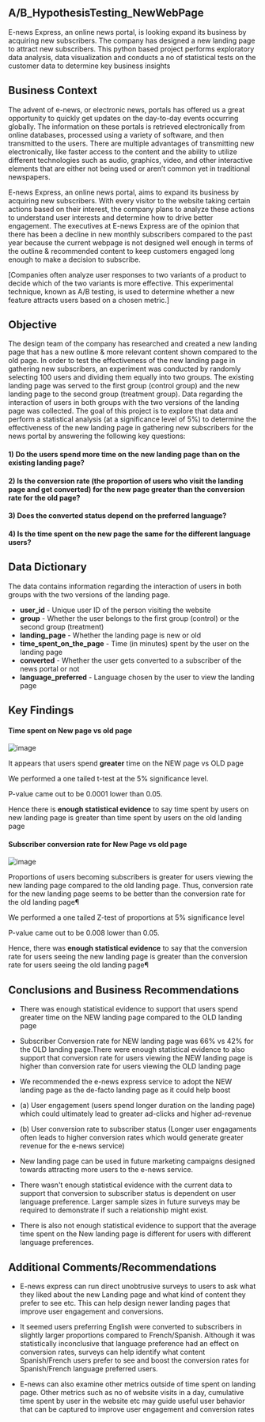 ## A/B_HypothesisTesting_NewWebPage

E-news Express, an online news portal, is looking expand its business by acquiring new subscribers. The company has designed a new landing page to attract new subscribers. This python based project performs exploratory data analysis, data visualization and conducts a no of statistical tests on the customer data to determine key business insights 



## **Business Context**

The advent of e-news, or electronic news, portals has offered us a great opportunity to quickly get updates on the day-to-day events occurring globally. The information on these portals is retrieved electronically from online databases, processed using a variety of software, and then transmitted to the users. There are multiple advantages of transmitting new electronically, like faster access to the content and the ability to utilize different technologies such as audio, graphics, video, and other interactive elements that are either not being used or aren’t common yet in traditional newspapers.

E-news Express, an online news portal, aims to expand its business by acquiring new subscribers. With every visitor to the website taking certain actions based on their interest, the company plans to analyze these actions to understand user interests and determine how to drive better engagement. The executives at E-news Express are of the opinion that there has been a decline in new monthly subscribers compared to the past year because the current webpage is not designed well enough in terms of the outline & recommended content to keep customers engaged long enough to make a decision to subscribe.

[Companies often analyze user responses to two variants of a product to decide which of the two variants is more effective. This experimental technique, known as A/B testing, is used to determine whether a new feature attracts users based on a chosen metric.]

## **Objective**

The design team of the company has researched and created a new landing page that has a new outline & more relevant content shown compared to the old page. In order to test the effectiveness of the new landing page in gathering new subscribers, an experiment was conducted by randomly selecting 100 users and dividing them equally into two groups. The existing landing page was served to the first group (control group) and the new landing page to the second group (treatment group). Data regarding the interaction of users in both groups with the two versions of the landing page was collected. The goal of this project is to explore that data and perform a statistical analysis (at a significance level of 5%) to determine the effectiveness of the new landing page in gathering new subscribers for the news portal by answering the following key questions:

#### 1) Do the users spend more time on the new landing page than on the existing landing page?

#### 2) Is the conversion rate (the proportion of users who visit the landing page and get converted) for the new page greater than the conversion rate for the old page?

#### 3) Does the converted status depend on the preferred language?

#### 4) Is the time spent on the new page the same for the different language users?

## **Data Dictionary**

The data contains information regarding the interaction of users in both groups with the two versions of the landing page.

* **user_id** - Unique user ID of the person visiting the website
* **group** - Whether the user belongs to the first group (control) or the second group (treatment)
* **landing_page** - Whether the landing page is new or old
* **time_spent_on_the_page** - Time (in minutes) spent by the user on the landing page
* **converted** - Whether the user gets converted to a subscriber of the news portal or not
* **language_preferred** - Language chosen by the user to view the landing page


## **Key Findings**

#### Time spent on New page vs old page

![image](https://user-images.githubusercontent.com/50159148/226205517-ac03c8db-ef53-4ba5-b774-151c18af069e.png)

It appears that users spend **greater** time on the NEW page vs OLD page

We performed a one tailed t-test at the 5% significance level. 

P-value came out to be 0.0001 lower than 0.05.

Hence there is **enough statistical evidence** to say time spent by users on new landing page is greater than time spent by users on the old landing page

#### Subscriber conversion rate for New Page vs old page

![image](https://user-images.githubusercontent.com/50159148/226205985-4a35de9f-924a-47e5-b3f1-ff457243a212.png)

Proportions of users becoming subscribers is greater for users viewing the new landing page compared to the old landing page. Thus, conversion rate for the new landing page seems to be better than the conversion rate for the old landing page¶

We performed a one tailed Z-test of proportions at 5% significance level

P-value came out to be 0.008 lower than 0.05.

Hence, there was **enough statistical evidence** to say that the conversion rate for users seeing the new landing page is greater than the conversion rate for users seeing the old landing page¶

## Conclusions and Business Recommendations

- There was enough statistical evidence to support that users spend greater time on the NEW landing page compared to the OLD landing page

- Subscriber Conversion rate for NEW landing page was 66% vs 42% for the OLD landing page.There were enough statistical evidence to also support that conversion rate for users viewing the NEW landing page is higher than conversion rate for users viewing the OLD landing page

- We recommended the e-news express service to adopt the NEW landing page as the de-facto landing page as it could help boost

- (a) User engagement (users spend longer duration on the landing page) which could ultimately lead to greater ad-clicks and higher ad-revenue

- (b) User conversion rate to subscriber status (Longer user engagaments often leads to higher conversion rates which would generate greater revenue for the e-news service)

- New landing page can be used in future marketing campaigns designed towards attracting more users to the e-news service.


- There wasn't enough statistical evidence with the current data to support that conversion to subscriber status is dependent on user language preference. Larger sample sizes in future surveys may be required to demonstrate if such a relationship might exist.

- There is also not enough statistical evidence to support that the average time spent on the New landing page is different for users with different language preferences.

## Additional Comments/Recommendations

- E-news express can run direct unobtrusive surveys to users to ask what they liked about the new Landing page and what kind of content they prefer to see etc. This can help design newer landing pages that improve user engagement and conversions.

- It seemed users preferring English were converted to subscribers in slightly larger proportions compared to French/Spanish. Although it was statistically inconclusive that language preference had an effect on conversion rates, surveys can help identify what content Spanish/French users prefer to see and boost the conversion rates for Spanish/French language preferred users.

- E-news can also examine other metrics outside of time spent on landing page. Other metrics such as no of website visits in a day, cumulative time spent by user in the website etc may guide useful user behavior that can be captured to improve user engagement and conversion rates

